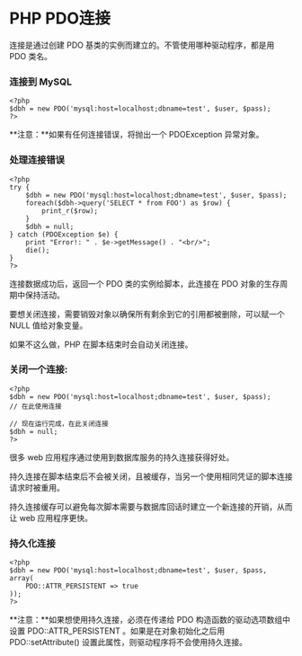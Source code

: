 # PHP PDO连接



连接是通过创建 PDO 基类的实例而建立的。不管使用哪种驱动程序，都是用 PDO 类名。

### 连接到 MySQL

```
<?php
$dbh = new PDO('mysql:host=localhost;dbname=test', $user, $pass);
?>

```

**注意：**如果有任何连接错误，将抛出一个 PDOException 异常对象。

### 处理连接错误

```
<?php
try {
    $dbh = new PDO('mysql:host=localhost;dbname=test', $user, $pass);
    foreach($dbh->query('SELECT * from FOO') as $row) {
        print_r($row);
    }
    $dbh = null;
} catch (PDOException $e) {
    print "Error!: " . $e->getMessage() . "<br/>";
    die();
}
?>

```

连接数据成功后，返回一个 PDO 类的实例给脚本，此连接在 PDO 对象的生存周期中保持活动。

要想关闭连接，需要销毁对象以确保所有剩余到它的引用都被删除，可以赋一个 NULL 值给对象变量。

如果不这么做，PHP 在脚本结束时会自动关闭连接。

### 关闭一个连接:

```
<?php
$dbh = new PDO('mysql:host=localhost;dbname=test', $user, $pass);
// 在此使用连接

// 现在运行完成，在此关闭连接
$dbh = null;
?>

```

很多 web 应用程序通过使用到数据库服务的持久连接获得好处。

持久连接在脚本结束后不会被关闭，且被缓存，当另一个使用相同凭证的脚本连接请求时被重用。

持久连接缓存可以避免每次脚本需要与数据库回话时建立一个新连接的开销，从而让 web 应用程序更快。

### 持久化连接

```
<?php
$dbh = new PDO('mysql:host=localhost;dbname=test', $user, $pass, array(
    PDO::ATTR_PERSISTENT => true
));
?>

```

**注意：**如果想使用持久连接，必须在传递给 PDO 构造函数的驱动选项数组中设置 PDO::ATTR_PERSISTENT 。如果是在对象初始化之后用 PDO::setAttribute() 设置此属性，则驱动程序将不会使用持久连接。

  